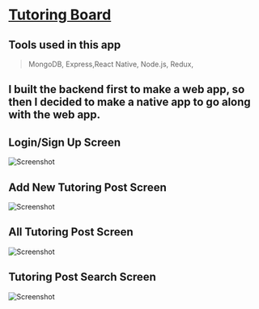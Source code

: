 # [Tutoring Board](https://expo.io/@spacecowboy/tutoring-board)

## Tools used in this app

> MongoDB, Express,React Native, Node.js, Redux,

## I built the backend first to make a web app, so then I decided to make a native app to go along with the web app.

## Login/Sign Up Screen

![Screenshot](./screenshots/login-signup-screen.jpeg)

## Add New Tutoring Post Screen

![Screenshot](./screenshots/add-new-tutoring-post-screen.jpeg)

## All Tutoring Post Screen

![Screenshot](./screenshots/all-tutoring-post-screen.jpeg)

## Tutoring Post Search Screen

![Screenshot](./screenshots/tutoring-post-search-screen.jpeg)
